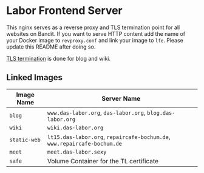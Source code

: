 Labor Frontend Server
=====================

This nginx serves as a reverse proxy and TLS termination point for all websites
on Bandit. If you want to serve HTTP content add the name of your Docker image
to `revproxy.conf` and link your image to `lfe`. Please update this README
after doing so.


[TLS termination](http://www.zdnet.com/article/google-the-nsa-and-the-need-for-locking-down-datacenter-traffic/) is done for blog and wiki.

Linked Images
-------------

| Image Name    | Server Name                                                              |
| ------------- | ------------------------------------------------------------------------ |
| `blog`        | `www.das-labor.org`, `das-labor.org`, `blog.das-labor.org`               |
| `wiki`        | `wiki.das-labor.org`                                                     |
| `static-web`  | `lt15.das-labor.org`, `repaircafe-bochum.de`, `www.repaircafe-bochum.de` |
| `meet`        | `meet.das-labor.sexy`                                                    |
| `safe`        | Volume Container for the TL certificate                                  |
